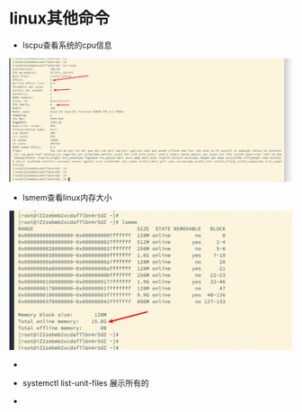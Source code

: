 # linux其他命令

- lscpu查看系统的cpu信息

![image-20221128220528567](images/image-20221128220528567.png)

- lsmem查看linux内存大小

![image-20221128220629976](images/image-20221128220629976.png)

- 





- systemctl list-unit-files 展示所有的
- 